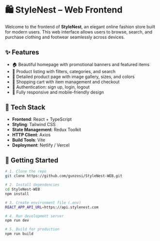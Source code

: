 # 🛍️ StyleNest – Web Frontend

Welcome to the frontend of **StyleNest**, an elegant online fashion store built for modern users. This web interface allows users to browse, search, and purchase clothing and footwear seamlessly across devices.

## ✨ Features

- 🏠 Beautiful homepage with promotional banners and featured items  
- 🧾 Product listing with filters, categories, and search  
- 👗 Detailed product page with image gallery, sizes, and colors  
- 🛒 Shopping cart with item management and checkout  
- 🔐 Authentication: sign up, login, logout  
- 📱 Fully responsive and mobile-friendly design

## 🧰 Tech Stack

- **Frontend**: React + TypeScript  
- **Styling**: Tailwind CSS  
- **State Management**: Redux Toolkit  
- **HTTP Client**: Axios  
- **Build Tools**: Vite  
- **Deployment**: Netlify / Vercel

## 🚀 Getting Started

```bash
# 1. Clone the repo
git clone https://github.com/gunzosi/StyleNest-WEB.git

# 2. Install dependencies
cd StyleNest-WEB
npm install

# 3. Create environment file (.env)
REACT_APP_API_URL=https://api.stylenest.com

# 4. Run development server
npm run dev

# 5. Build for production
npm run build
```
